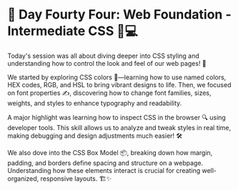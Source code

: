 # 🎯 Day Fourty Four: Web Foundation - Intermediate CSS 🎨💻

Today's session was all about diving deeper into CSS styling and understanding how to control the look and feel of our web pages! 🚀

We started by exploring CSS colors 🎨—learning how to use named colors, HEX codes, RGB, and HSL to bring vibrant designs to life. Then, we focused on font properties ✍️, discovering how to change font families, sizes, weights, and styles to enhance typography and readability.

A major highlight was learning how to inspect CSS in the browser 🔍 using developer tools. This skill allows us to analyze and tweak styles in real time, making debugging and design adjustments much easier! 🛠️

We also dove into the CSS Box Model 📦, breaking down how margin, padding, and borders define spacing and structure on a webpage. Understanding how these elements interact is crucial for creating well-organized, responsive layouts. 🏗️✨
